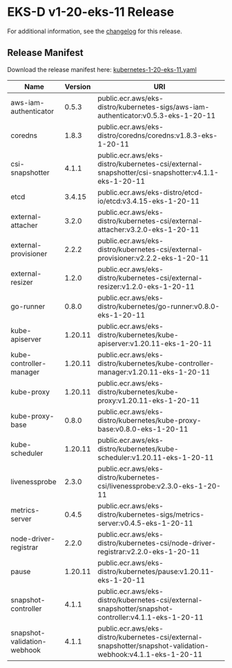 # EKS-D v1-20-eks-11 Release

For additional information, see the [changelog](CHANGELOG-v1-20-eks-11.md) for this release.

## Release Manifest
Download the release manifest here: [kubernetes-1-20-eks-11.yaml](https://distro.eks.amazonaws.com/kubernetes-1-20/kubernetes-1-20-eks-11.yaml)

| Name | Version | URI |
|------|---------|-----|
| aws-iam-authenticator | 0.5.3 | public.ecr.aws/eks-distro/kubernetes-sigs/aws-iam-authenticator:v0.5.3-eks-1-20-11 |
| coredns | 1.8.3 | public.ecr.aws/eks-distro/coredns/coredns:v1.8.3-eks-1-20-11 |
| csi-snapshotter | 4.1.1 | public.ecr.aws/eks-distro/kubernetes-csi/external-snapshotter/csi-snapshotter:v4.1.1-eks-1-20-11 |
| etcd | 3.4.15 | public.ecr.aws/eks-distro/etcd-io/etcd:v3.4.15-eks-1-20-11 |
| external-attacher | 3.2.0 | public.ecr.aws/eks-distro/kubernetes-csi/external-attacher:v3.2.0-eks-1-20-11 |
| external-provisioner | 2.2.2 | public.ecr.aws/eks-distro/kubernetes-csi/external-provisioner:v2.2.2-eks-1-20-11 |
| external-resizer | 1.2.0 | public.ecr.aws/eks-distro/kubernetes-csi/external-resizer:v1.2.0-eks-1-20-11 |
| go-runner | 0.8.0 | public.ecr.aws/eks-distro/kubernetes/go-runner:v0.8.0-eks-1-20-11 |
| kube-apiserver | 1.20.11 | public.ecr.aws/eks-distro/kubernetes/kube-apiserver:v1.20.11-eks-1-20-11 |
| kube-controller-manager | 1.20.11 | public.ecr.aws/eks-distro/kubernetes/kube-controller-manager:v1.20.11-eks-1-20-11 |
| kube-proxy | 1.20.11 | public.ecr.aws/eks-distro/kubernetes/kube-proxy:v1.20.11-eks-1-20-11 |
| kube-proxy-base | 0.8.0 | public.ecr.aws/eks-distro/kubernetes/kube-proxy-base:v0.8.0-eks-1-20-11 |
| kube-scheduler | 1.20.11 | public.ecr.aws/eks-distro/kubernetes/kube-scheduler:v1.20.11-eks-1-20-11 |
| livenessprobe | 2.3.0 | public.ecr.aws/eks-distro/kubernetes-csi/livenessprobe:v2.3.0-eks-1-20-11 |
| metrics-server | 0.4.5 | public.ecr.aws/eks-distro/kubernetes-sigs/metrics-server:v0.4.5-eks-1-20-11 |
| node-driver-registrar | 2.2.0 | public.ecr.aws/eks-distro/kubernetes-csi/node-driver-registrar:v2.2.0-eks-1-20-11 |
| pause | 1.20.11 | public.ecr.aws/eks-distro/kubernetes/pause:v1.20.11-eks-1-20-11 |
| snapshot-controller | 4.1.1 | public.ecr.aws/eks-distro/kubernetes-csi/external-snapshotter/snapshot-controller:v4.1.1-eks-1-20-11 |
| snapshot-validation-webhook | 4.1.1 | public.ecr.aws/eks-distro/kubernetes-csi/external-snapshotter/snapshot-validation-webhook:v4.1.1-eks-1-20-11 |
